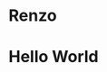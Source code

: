 # Renzo
<!DOCTYPE html>
<head>
    <meta charset="UTF-8">
    <title> Renzo Program </title>
</head>
<body>
    <h1>
        Hello World </h1>
</body>
</html>
